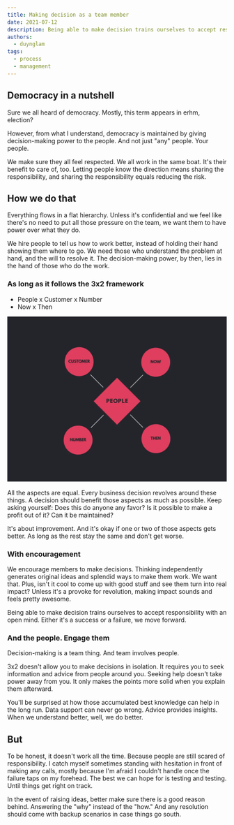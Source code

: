 ```yaml
---
title: Making decision as a team member
date: 2021-07-12
description: Being able to make decision trains ourselves to accept responsibility with an open mind. Either it's a success or a failure, we move forward.
authors:
  - duynglam
tags:
  - process
  - management
---
```


## Democracy in a nutshell

Sure we all heard of democracy. Mostly, this term appears in erhm, election?

However, from what I understand, democracy is maintained by giving decision-making power to the people. And not just "any" people. Your people.

We make sure they all feel respected. We all work in the same boat. It's their benefit to care of, too. Letting people know the direction means sharing the responsibility, and sharing the responsibility equals reducing the risk.

## How we do that

Everything flows in a flat hierarchy. Unless it's confidential and we feel like there's no need to put all those pressure on the team, we want them to have power over what they do.

We hire people to tell us how to work better, instead of holding their hand showing them where to go. We need those who understand the problem at hand, and the will to resolve it. The decision-making power, by then, lies in the hand of those who do the work.

### As long as it follows the 3x2 framework

- People x Customer x Number
- Now x Then

![](assets/making-decision-as-a-team-member_4824b7755ec089244dca64fc4a9d6fa3_md5.webp)

All the aspects are equal. Every business decision revolves around these things. A decision should benefit those aspects as much as possible. Keep asking yourself: Does this do anyone any favor? Is it possible to make a profit out of it? Can it be maintained?

It's about improvement. And it's okay if one or two of those aspects gets better. As long as the rest stay the same and don't get worse.

### With encouragement

We encourage members to make decisions. Thinking independently generates original ideas and splendid ways to make them work. We want that. Plus, isn't it cool to come up with good stuff and see them turn into real impact? Unless it's a provoke for revolution, making impact sounds and feels pretty awesome.

Being able to make decision trains ourselves to accept responsibility with an open mind. Either it's a success or a failure, we move forward.

### And the people. Engage them

Decision-making is a team thing. And team involves people.

3x2 doesn't allow you to make decisions in isolation. It requires you to seek information and advice from people around you. Seeking help doesn't take power away from you. It only makes the points more solid when you explain them afterward.

You'll be surprised at how those accumulated best knowledge can help in the long run. Data support can never go wrong. Advice provides insights. When we understand better, well, we do better.

## But

To be honest, it doesn't work all the time. Because people are still scared of responsibility. I catch myself sometimes standing with hesitation in front of making any calls, mostly because I'm afraid I couldn't handle once the failure taps on my forehead. The best we can hope for is testing and testing. Until things get right on track.

In the event of raising ideas, better make sure there is a good reason behind. Answering the "why" instead of the "how." And any resolution should come with backup scenarios in case things go south.
